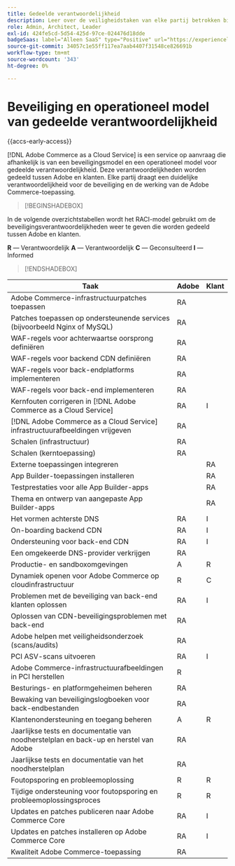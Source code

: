 ```yaml
---
title: Gedeelde verantwoordelijkheid
description: Leer over de veiligheidstaken van elke partij betrokken bij uw  [!DNL Adobe Commerce as a Cloud Service]  project.
role: Admin, Architect, Leader
exl-id: 424fe5cd-5d54-425d-97ce-024476d18dde
badgeSaas: label="Alleen SaaS" type="Positive" url="https://experienceleague.adobe.com/nl/docs/commerce/user-guides/product-solutions" tooltip="Alleen van toepassing op Adobe Commerce as a Cloud Service- en Adobe Commerce Optimizer-projecten (door Adobe beheerde SaaS-infrastructuur)."
source-git-commit: 34057c1e55ff117ea7aab4407f31548ce826691b
workflow-type: tm+mt
source-wordcount: '343'
ht-degree: 0%

---
```


# Beveiliging en operationeel model van gedeelde verantwoordelijkheid

{{accs-early-access}}

[!DNL Adobe Commerce as a Cloud Service] is een service op aanvraag die afhankelijk is van een beveiligingsmodel en een operationeel model voor gedeelde verantwoordelijkheid. Deze verantwoordelijkheden worden gedeeld tussen Adobe en klanten. Elke partij draagt een duidelijke verantwoordelijkheid voor de beveiliging en de werking van de Adobe Commerce-toepassing.

>[!BEGINSHADEBOX]

In de volgende overzichtstabellen wordt het RACI-model gebruikt om de beveiligingsverantwoordelijkheden weer te geven die worden gedeeld tussen Adobe en klanten.

**R** — Verantwoordelijk
**A** — Verantwoordelijk
**C** — Geconsulteerd
**I** — Informed

>[!ENDSHADEBOX]

| Taak | Adobe | Klant |
| --- | --- | --- |
| Adobe Commerce-infrastructuurpatches toepassen | RA | |
| Patches toepassen op ondersteunende services (bijvoorbeeld Nginx of MySQL) | RA | |
| WAF-regels voor achterwaartse oorsprong definiëren | RA | |
| WAF-regels voor backend CDN definiëren | RA | |
| WAF-regels voor back-endplatforms implementeren | RA | |
| WAF-regels voor back-end implementeren | RA | |
| Kernfouten corrigeren in [!DNL Adobe Commerce as a Cloud Service] | RA | I |
| [!DNL Adobe Commerce as a Cloud Service] infrastructuurafbeeldingen vrijgeven | RA | |
| Schalen (infrastructuur) | RA | |
| Schalen (kerntoepassing) | RA | |
| Externe toepassingen integreren | | RA |
| App Builder-toepassingen installeren | | RA |
| Testprestaties voor alle App Builder-apps | | RA |
| Thema en ontwerp van aangepaste App Builder-apps | | RA |
| Het vormen achterste DNS | RA | I |
| On-boarding backend CDN | RA | I |
| Ondersteuning voor back-end CDN | RA | I |
| Een omgekeerde DNS-provider verkrijgen | RA | |
| Productie- en sandboxomgevingen | A | R |
| Dynamiek openen voor Adobe Commerce op cloudinfrastructuur | R | C |
| Problemen met de beveiliging van back-end klanten oplossen | RA | I |
| Oplossen van CDN-beveiligingsproblemen met back-end | RA | |
| Adobe helpen met veiligheidsonderzoek (scans/audits) | RA | |
| PCI ASV-scans uitvoeren | RA | I |
| Adobe Commerce-infrastructuurafbeeldingen in PCI herstellen | R | |
| Besturings- en platformgeheimen beheren | RA | |
| Bewaking van beveiligingslogboeken voor back-endbestanden | RA | |
| Klantenondersteuning en toegang beheren | A | R |
| Jaarlijkse tests en documentatie van noodherstelplan en back-up en herstel van Adobe | RA | |
| Jaarlijkse tests en documentatie van het noodherstelplan | RA | |
| Foutopsporing en probleemoplossing | R | R |
| Tijdige ondersteuning voor foutopsporing en probleemoplossingsproces | R | R |
| Updates en patches publiceren naar Adobe Commerce Core | RA | I |
| Updates en patches installeren op Adobe Commerce Core | RA | I |
| Kwaliteit Adobe Commerce-toepassing | RA | |
